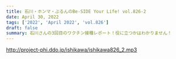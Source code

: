 ```yaml
---
title: 石川・ホンマ・ぶるんのBe-SIDE Your Life! vol.826-2
date: April 30, 2022
tags: ['2022', 'April 2022', 'vol.826']
draft: false
summary: 石川さんの3回目のワクチン接種レポート！役に立つかはわかりません！
---
```


http://project-phi.ddo.jp/ishikawa/ishikawa826_2.mp3